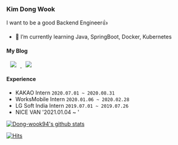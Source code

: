 ### Kim Dong Wook

I want to be a good Backend Engineer👍

- 🌱 I’m currently learning Java, SpringBoot, Docker, Kubernetes

#### My Blog
<a href="https://dong-co.tistory.com/">
    <img 
        src="http://img.shields.io/badge/-Tistory%20Blog-655ced?style=social&logo=Micro.blog&link=https://alpox.kr"
        style="height : auto; margin-left : 10px; margin-right : 10px;"/>
</a>
<a href="https://dong-wook94.github.io/">
    <img 
        src="http://img.shields.io/badge/-Git%20Blog-655ced?style=social&logo=github&link=https://alpox.kr"
        style="height : auto; margin-left : 10px; margin-right : 10px;"/>
</a> 

#### Experience

* KAKAO Intern `2020.07.01 ~ 2020.08.31`
* WorksMobile Intern `2020.01.06 ~ 2020.02.28`
* LG Soft India Intern `2019.07.01 ~ 2019.07.26`
* NICE VAN '2021.01.04 ~ '


[![Dong-wook94's github stats](https://github-readme-stats.vercel.app/api?username=Dong-wook94)](https://github.com/anuraghazra/github-readme-stats)

[![Hits](https://hits.seeyoufarm.com/api/count/incr/badge.svg?url=https%3A%2F%2Fgithub.com%2FDong-wook94%2Fhit-counter&count_bg=%2379C83D&title_bg=%23555555&icon=&icon_color=%23E7E7E7&title=hits&edge_flat=false)](https://hits.seeyoufarm.com)


<!--
**Dong-wook94/Dong-wook94** is a ✨ _special_ ✨ repository because its `README.md` (this file) appears on your GitHub profile.

Here are some ideas to get you started:

- 🔭 I’m currently working on ...
- 🌱 I’m currently learning ...
- 👯 I’m looking to collaborate on ...
- 🤔 I’m looking for help with ...
- 💬 Ask me about ...
- 📫 How to reach me: ...
- 😄 Pronouns: ...
- ⚡ Fun fact: ...
-->
